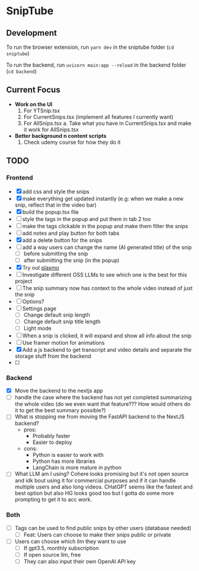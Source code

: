 # SnipTube

## Development

To run the browser extension, run `yarn dev` in the sniptube folder (`cd sniptube`)

To run the backend, run `uvicorn main:app --reload` in the backend folder (`cd backend`)

## Current Focus

* **Work on the UI**
  1. For YTSnip.tsx
  2. For CurrentSnips.tsx (implement all features I currently want)
  3. For AllSnips.tsx
    a. Take what you have in CurrentSnips.tsx and make it work for AllSnips.tsx
* **Better background n content scripts**
  1. Check udemy course for how they do it

## TODO

### Frontend

* [X] add css and style the snips
* [X] make everything get updated instantly (e.g: when we make a new snip, reflect that in the video bar)
* [X] build the popup.tsx file
* [ ] style the tags in the popup and put them in tab 2 too
* [ ] make the tags clickable in the popup and make them filter the snips
* [ ] add notes and play button for both tabs
* [X] add a delete button for the snips
* [ ] add a way users can change the name (AI generated title) of the snip
  * [ ] before submitting the snip
  * [ ] after submitting the snip (in the popup)
* [X] Try out [plasmo](https://www.plasmo.com/)
* [ ] Investigate different OSS LLMs to see which one is the best for this project
* [ ] The snip summary now has context to the whole video instead of just the snip
* [ ] Options?
* [ ] Settings page
  * [ ] Change default snip length
  * [ ] Change default snip title length
  * [ ] Light mode
* [ ] When a snip is clicked, it will expand and show all info about the snip
* [ ] Use framer motion for animations
* [X] Add a js backend to get transcript and video details and separate the storage stuff from the backend
* [ ] 

### Backend

* [X] Move the backend to the nextjs app
* [ ] handle the case where the backend has not yet completed summarizing the whole video (do we even want that feature??? How would others do it to get the best summary possible?)
* [ ] What is stopping me from moving the FastAPI backend to the NextJS backend?
  * pros:
    * Probably faster
    * Easier to deploy
  * cons:
    * Python is easier to work with
    * Python has more libraries
    * LangChain is more mature in python
* [ ] What LLM am I using? Cohere looks promising but it's not open source and idk bout using it for commercial purposes and if it can handle multiple users and also long videos. CHatGPT seems like the fastest and best option but also HG looks good too but I gotta do some more prompting to get it to acc work.

### Both

* [ ] Tags can be used to find public snips by other users (database needed)
  * [ ] Feat: Users can choose to make their snips public or private
* [ ] Users can choose which llm they want to use
  * [ ] If gpt3.5, monthly subscription
  * [ ] If open source llm, free
  * [ ] They can also input their own OpenAI API key
